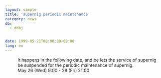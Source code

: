 ```yaml
---
layout: simple
title: 'supernig periodic maintenance'
category: news
db:
  - ddbj


date: 1999-05-21T00:00:00+09:00
lang: en
---
```


<dd>It happens in the following date, and be lets the service of supernig be suspended for the periodic maintenance of supernig.<br>
<dd>May 26 (Wed) 9:00 - 28 (Fri) 21:00</dd>
</dd>
